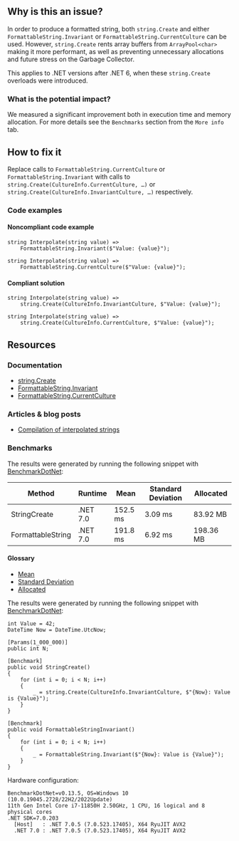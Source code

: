 ## Why is this an issue?

In order to produce a formatted string, both `string.Create` and either `FormattableString.Invariant` or
`FormattableString.CurrentCulture` can be used. However, `string.Create` rents array buffers from
`ArrayPool<char>` making it more performant, as well as preventing unnecessary allocations and future stress on the Garbage
Collector.

This applies to .NET versions after .NET 6, when these `string.Create` overloads were introduced.

### What is the potential impact?

We measured a significant improvement both in execution time and memory allocation. For more details see the `Benchmarks` section from
the `More info` tab.

## How to fix it

Replace calls to `FormattableString.CurrentCulture` or `FormattableString.Invariant` with calls to
`string.Create(CultureInfo.CurrentCulture, …​)` or `string.Create(CultureInfo.InvariantCulture, …​)` respectively.

### Code examples

#### Noncompliant code example

    string Interpolate(string value) =>
        FormattableString.Invariant($"Value: {value}");

    string Interpolate(string value) =>
        FormattableString.CurrentCulture($"Value: {value}");

#### Compliant solution

    string Interpolate(string value) =>
        string.Create(CultureInfo.InvariantCulture, $"Value: {value}");

    string Interpolate(string value) =>
        string.Create(CultureInfo.CurrentCulture, $"Value: {value}");

## Resources

### Documentation

-  [string.Create](https://learn.microsoft.com/en-us/dotnet/api/system.string.create?view=net-7.0)
-  [FormattableString.Invariant](https://learn.microsoft.com/en-us/dotnet/api/system.formattablestring.invariant)
-  [FormattableString.CurrentCulture](https://learn.microsoft.com/en-us/dotnet/api/system.formattablestring.currentculture)

### Articles & blog posts

-  [Compilation of
  interpolated strings](https://learn.microsoft.com/en-us/dotnet/csharp/language-reference/tokens/interpolated#compilation-of-interpolated-strings)

### Benchmarks

The results were generated by running the following snippet with [BenchmarkDotNet](https://github.com/dotnet/BenchmarkDotNet):

| Method | Runtime | Mean | Standard Deviation | Allocated |
| --- | --- | --- | --- | --- |
| StringCreate | .NET 7.0 | 152.5 ms | 3.09 ms | 83.92 MB |
| FormattableString | .NET 7.0 | 191.8 ms | 6.92 ms | 198.36 MB |

#### Glossary

-  [Mean](https://en.wikipedia.org/wiki/Arithmetic_mean)
-  [Standard Deviation](https://en.wikipedia.org/wiki/Standard_deviation)
-  [Allocated](https://en.wikipedia.org/wiki/Memory_management)

The results were generated by running the following snippet with [BenchmarkDotNet](https://github.com/dotnet/BenchmarkDotNet):

    int Value = 42;
    DateTime Now = DateTime.UtcNow;
    
    [Params(1_000_000)]
    public int N;
    
    [Benchmark]
    public void StringCreate()
    {
        for (int i = 0; i < N; i++)
        {
            _ = string.Create(CultureInfo.InvariantCulture, $"{Now}: Value is {Value}");
        }
    }
    
    [Benchmark]
    public void FormattableStringInvariant()
    {
        for (int i = 0; i < N; i++)
        {
            _ = FormattableString.Invariant($"{Now}: Value is {Value}");
        }
    }

Hardware configuration:

    BenchmarkDotNet=v0.13.5, OS=Windows 10 (10.0.19045.2728/22H2/2022Update)
    11th Gen Intel Core i7-11850H 2.50GHz, 1 CPU, 16 logical and 8 physical cores
    .NET SDK=7.0.203
      [Host]   : .NET 7.0.5 (7.0.523.17405), X64 RyuJIT AVX2
      .NET 7.0 : .NET 7.0.5 (7.0.523.17405), X64 RyuJIT AVX2